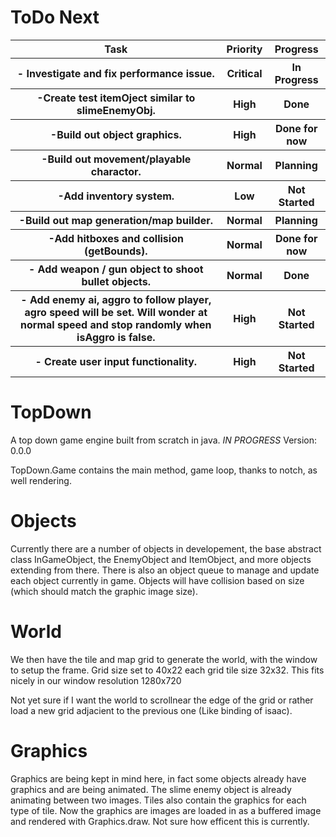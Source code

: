 # ToDo Next
<table>
  <tr>
    <th>Task</th>
    <th>Priority</th>
    <th>Progress</th>
  </tr>
  <tr>
    <th>- Investigate and fix performance issue.</th>
    <th>Critical</th>
    <th>In Progress</th>
  </tr>
  <tr>
    <th>-Create test itemOject similar to slimeEnemyObj.</th>
    <th>High</th>
    <th>Done</th>
  </tr>
  <tr>
    <th>-Build out object graphics.</th>
    <th>High</th>
    <th>Done for now</th>
  </tr>
  <tr>
    <th>-Build out movement/playable charactor.</th>
    <th>Normal</th>
    <th>Planning</th>
  </tr>
  <tr>
    <th>-Add inventory system.</th>
    <th>Low</th>
    <th>Not Started</th>
  </tr>
  <tr>
    <th>-Build out map generation/map builder.</th>
    <th>Normal</th>
    <th>Planning</th>
  </tr>
  <tr>
    <th>-Add hitboxes and collision (getBounds).</th>
    <th>Normal</th>
    <th>Done for now</th>
  </tr>
  <tr>
    <th>- Add weapon / gun object to shoot bullet objects.</th>
    <th>Normal</th>
    <th>Done</th>
  </tr>
  <tr>
    <th>- Add enemy ai, aggro to follow player, agro speed will be set. Will wonder at normal speed and stop randomly when isAggro is false.</th>
    <th>High</th>
    <th>Not Started</th>
  </tr>
  <tr>
    <th>- Create user input functionality.</th>
    <th>High</th>
    <th>Not Started</th>
  </tr>
</table>


# TopDown
A top down game engine built from scratch in java.
*IN PROGRESS*
Version: 0.0.0

TopDown.Game contains the main method, game loop, thanks to notch, as well rendering.
# Objects
Currently there are a number of objects in developement, the base abstract class InGameObject, the EnemyObject and ItemObject, and more objects extending from there.
There is also an object queue to manage and update each object currently in game.
Objects will have collision based on size (which should match the graphic image size). 
# World
We then have the tile and map grid to generate the world, with the window to setup the frame.
Grid size set to 40x22 each grid tile size 32x32. This fits nicely in our window resolution 1280x720

Not yet sure if I want the world to scrollnear the edge of the grid or rather load a new grid adjacient to the previous one (Like binding of isaac).


# Graphics
Graphics are being kept in mind here, in fact some objects already have graphics and are being animated. The slime enemy object is already animating between two images.
Tiles also contain the graphics for each type of tile.
Now the graphics are images are loaded in as a buffered image and rendered with Graphics.draw. Not sure how efficent this is currently.













